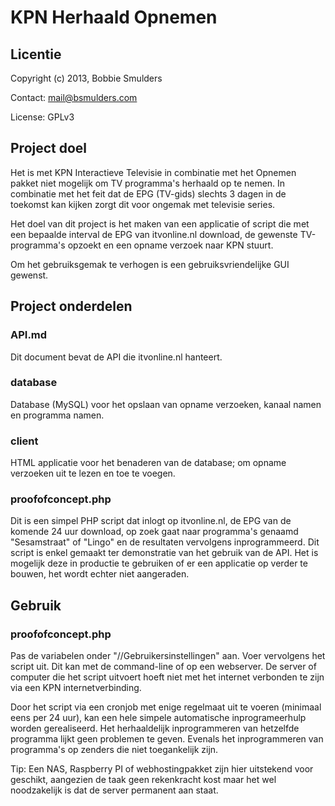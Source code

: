 # KPN Herhaald Opnemen

## Licentie
Copyright (c) 2013, Bobbie Smulders

Contact: <mail@bsmulders.com>

License: GPLv3

## Project doel
Het is met KPN Interactieve Televisie in combinatie met het Opnemen pakket niet mogelijk om TV programma's herhaald op te nemen. In combinatie met het feit dat de EPG (TV-gids) slechts 3 dagen in de toekomst kan kijken zorgt dit voor ongemak met televisie series.

Het doel van dit project is het maken van een applicatie of script die met een bepaalde interval de EPG van itvonline.nl download, de gewenste TV-programma's opzoekt en een opname verzoek naar KPN stuurt.

Om het gebruiksgemak te verhogen is een gebruiksvriendelijke GUI gewenst. 

## Project onderdelen
### API.md

Dit document bevat de API die itvonline.nl hanteert.

### database

Database (MySQL) voor het opslaan van opname verzoeken, kanaal namen en programma namen.

### client

HTML applicatie voor het benaderen van de database; om opname verzoeken uit te lezen en toe te voegen.

### proofofconcept.php

Dit is een simpel PHP script dat inlogt op itvonline.nl, de EPG van de komende 24 uur download, op zoek gaat naar programma's genaamd "Sesamstraat" of "Lingo" en de resultaten vervolgens inprogrammeerd. Dit script is enkel gemaakt ter demonstratie van het gebruik van de API. Het is mogelijk deze in productie te gebruiken of er een applicatie op verder te bouwen, het wordt echter niet aangeraden.

## Gebruik
### proofofconcept.php
Pas de variabelen onder "//Gebruikersinstellingen" aan. Voer vervolgens het script uit. Dit kan met de command-line of op een webserver. De server of computer die het script uitvoert hoeft niet met het internet verbonden te zijn via een KPN internetverbinding.

Door het script via een cronjob met enige regelmaat uit te voeren (minimaal eens per 24 uur), kan een hele simpele automatische inprogrameerhulp worden gerealiseerd. Het herhaaldelijk inprogrammeren van hetzelfde programma lijkt geen problemen te geven. Evenals het inprogrammeren van programma's op zenders die niet toegankelijk zijn.

Tip: Een NAS, Raspberry PI of webhostingpakket zijn hier uitstekend voor geschikt, aangezien de taak geen rekenkracht kost maar het wel noodzakelijk is dat de server permanent aan staat.